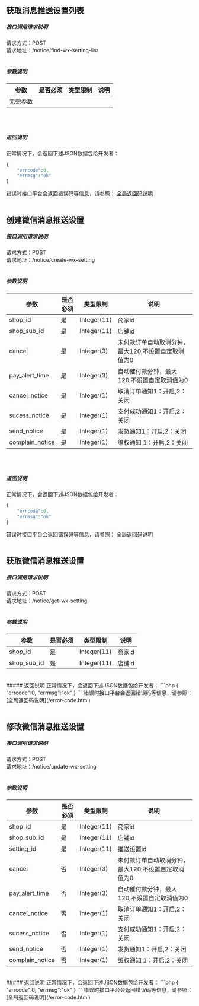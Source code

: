 
## __获取消息推送设置列表__
##### 接口调用请求说明
请求方式：POST
<br  />
请求地址：/notice/find-wx-setting-list
<br  /><br  />
##### 参数说明
| 参数 | 是否必须 | 类型限制 | 说明 |
| -- | -- | -- | -- |
| 无需参数 |  |  |  |  |
<br  /><br  />
##### 返回说明
正常情况下，会返回下述JSON数据包给开发者：
```php
{
    "errcode":0,
    "errmsg":"ok"
}
```
错误时接口平台会返回错误码等信息，请参照：
[全局返回码说明](/error-code.html)
<br  /><br  />

## __创建微信消息推送设置__
##### 接口调用请求说明
请求方式：POST
<br  />
请求地址：/notice/create-wx-setting
<br  /><br  />
##### 参数说明
| 参数 | 是否必须 | 类型限制 | 说明 |
| -- | -- | -- | -- |
| shop_id | 是 | Integer(11) | 商家id |
| shop_sub_id | 是 | Integer(11) | 店铺id |
| cancel | 是 | Integer(3) | 未付款订单自动取消分钟，最大120,不设置自定取消值为0 |
| pay_alert_time | 是 | Integer(3) | 自动催付款分钟，最大120,不设置自定取消值为0  |
| cancel_notice | 是 | Integer(1) | 取消订单通知1：开启,2：关闭 |
| sucess_notice | 是 | Integer(1) | 支付成功通知1：开启,2：关闭 |
| send_notice | 是 | Integer(1) | 发货通知1：开启,2：关闭 |
| complain_notice | 是 | Integer(1) | 维权通知 1：开启,2：关闭 |
<br  /><br  />
##### 返回说明
正常情况下，会返回下述JSON数据包给开发者：
```php
{
    "errcode":0,
    "errmsg":"ok"
}
```
错误时接口平台会返回错误码等信息，请参照：
[全局返回码说明](/error-code.html)
<br  /><br  />


## __获取微信消息推送设置__
##### 接口调用请求说明
请求方式：POST
<br  />
请求地址：/notice/get-wx-setting
<br  /><br  />
##### 参数说明
| 参数 | 是否必须 | 类型限制 | 说明 |
| -- | -- | -- | -- |
| shop_id | 是 | Integer(11) | 商家id |
| shop_sub_id | 是 | Integer(11) | 店铺id |
<br  />
##### 返回说明
正常情况下，会返回下述JSON数据包给开发者：
```php
{
    "errcode":0,
    "errmsg":"ok"
}
```
错误时接口平台会返回错误码等信息，请参照：
[全局返回码说明](/error-code.html)
<br  /><br  />


## __修改微信消息推送设置__
##### 接口调用请求说明
请求方式：POST
<br  />
请求地址：/notice/update-wx-setting
<br  /><br  />
##### 参数说明
| 参数 | 是否必须 | 类型限制 | 说明 |
| -- | -- | -- | -- |
| shop_id | 是 | Integer(11) | 商家id |
| shop_sub_id | 是 | Integer(11) | 店铺id |
| setting_id | 是 | Integer(11) | 推送设置id |
| cancel | 否 | Integer(3) | 未付款订单自动取消分钟，最大120,不设置自定取消值为0 |
| pay_alert_time | 否 | Integer(3) | 自动催付款分钟，最大120,不设置自定取消值为0  |
| cancel_notice | 否 | Integer(1) | 取消订单通知1：开启,2：关闭 |
| sucess_notice | 否 | Integer(1) | 支付成功通知1：开启,2：关闭 |
| send_notice | 否 | Integer(1) | 发货通知1：开启,2：关闭 |
| complain_notice | 否 | Integer(1) | 维权通知 1：开启,2：关闭 |
<br  />
##### 返回说明
正常情况下，会返回下述JSON数据包给开发者：
```php
{
    "errcode":0,
    "errmsg":"ok"
}
```
错误时接口平台会返回错误码等信息，请参照：
[全局返回码说明](/error-code.html)
<br  /><br  />
